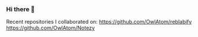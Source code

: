 ### Hi there 👋

Recent repositories I collaborated on:
https://github.com/OwlAtom/reblabify 
https://github.com/OwlAtom/Notezy


<!--
**KamillaKlavsen/KamillaKlavsen** is a ✨ _special_ ✨ repository because its `README.md` (this file) appears on your GitHub profile.

Here are some ideas to get you started:

- 🔭 I’m currently working on ...
- 🌱 I’m currently learning ...
- 👯 I’m looking to collaborate on ...
- 🤔 I’m looking for help with ...
- 💬 Ask me about ...
- 📫 How to reach me: ...
- 😄 Pronouns: ...
- ⚡ Fun fact: ...
-->
